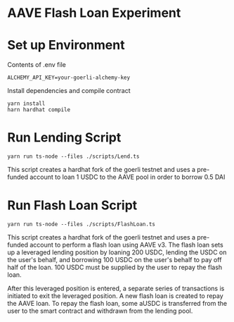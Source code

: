# AAVE Flash Loan Experiment

# Set up Environment
Contents of .env file
```
ALCHEMY_API_KEY=your-goerli-alchemy-key
```

Install dependencies and compile contract
```
yarn install
harn hardhat compile
```

# Run Lending Script
```
yarn run ts-node --files ./scripts/Lend.ts
```
This script creates a hardhat fork of the goerli testnet and uses a 
pre-funded account to loan 1 USDC to the AAVE pool in order to borrow 0.5 DAI

# Run Flash Loan Script
```
yarn run ts-node --files ./scripts/FlashLoan.ts
```
This script creates a hardhat fork of the goerli testnet and uses a 
pre-funded account to perform a flash loan using AAVE v3. 
The flash loan sets up a leveraged lending position by loaning 200 USDC,
lending the USDC on the user's behalf, and borrowing 100 USDC on the user's 
behalf to pay off half of the loan. 100 USDC must be supplied
by the user to repay the flash loan.

After this leveraged position is entered, a separate series of transactions
is initiated to exit the leveraged position. A new flash loan is created to repay
the AAVE loan. To repay the flash loan, some aUSDC is transferred from the user
to the smart contract and withdrawn from the lending pool.